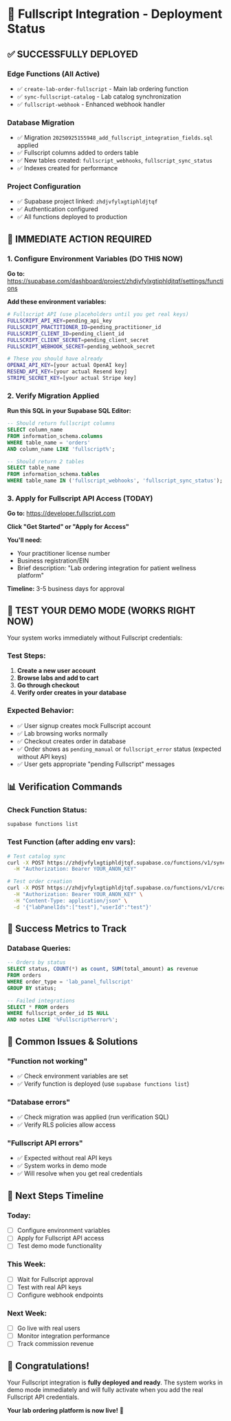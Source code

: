 # 🎉 Fullscript Integration - Deployment Status

## ✅ **SUCCESSFULLY DEPLOYED**

### Edge Functions (All Active)
- ✅ `create-lab-order-fullscript` - Main lab ordering function
- ✅ `sync-fullscript-catalog` - Lab catalog synchronization  
- ✅ `fullscript-webhook` - Enhanced webhook handler

### Database Migration
- ✅ Migration `20250925155948_add_fullscript_integration_fields.sql` applied
- ✅ Fullscript columns added to orders table
- ✅ New tables created: `fullscript_webhooks`, `fullscript_sync_status`
- ✅ Indexes created for performance

### Project Configuration
- ✅ Supabase project linked: `zhdjvfylxgtiphldjtqf`
- ✅ Authentication configured
- ✅ All functions deployed to production

## 🔴 **IMMEDIATE ACTION REQUIRED**

### 1. Configure Environment Variables (DO THIS NOW)
**Go to:** https://supabase.com/dashboard/project/zhdjvfylxgtiphldjtqf/settings/functions

**Add these environment variables:**
```bash
# Fullscript API (use placeholders until you get real keys)
FULLSCRIPT_API_KEY=pending_api_key
FULLSCRIPT_PRACTITIONER_ID=pending_practitioner_id
FULLSCRIPT_CLIENT_ID=pending_client_id
FULLSCRIPT_CLIENT_SECRET=pending_client_secret
FULLSCRIPT_WEBHOOK_SECRET=pending_webhook_secret

# These you should have already
OPENAI_API_KEY=[your actual OpenAI key]
RESEND_API_KEY=[your actual Resend key]
STRIPE_SECRET_KEY=[your actual Stripe key]
```

### 2. Verify Migration Applied
**Run this SQL in your Supabase SQL Editor:**
```sql
-- Should return fullscript columns
SELECT column_name 
FROM information_schema.columns 
WHERE table_name = 'orders' 
AND column_name LIKE 'fullscript%';

-- Should return 2 tables
SELECT table_name 
FROM information_schema.tables 
WHERE table_name IN ('fullscript_webhooks', 'fullscript_sync_status');
```

### 3. Apply for Fullscript API Access (TODAY)
**Go to:** https://developer.fullscript.com

**Click "Get Started" or "Apply for Access"**

**You'll need:**
- Your practitioner license number
- Business registration/EIN
- Brief description: "Lab ordering integration for patient wellness platform"

**Timeline:** 3-5 business days for approval

## 🧪 **TEST YOUR DEMO MODE (WORKS RIGHT NOW)**

Your system works immediately without Fullscript credentials:

### Test Steps:
1. **Create a new user account**
2. **Browse labs and add to cart**
3. **Go through checkout**
4. **Verify order creates in your database**

### Expected Behavior:
- ✅ User signup creates mock Fullscript account
- ✅ Lab browsing works normally
- ✅ Checkout creates order in database
- ✅ Order shows as `pending_manual` or `fullscript_error` status (expected without API keys)
- ✅ User gets appropriate "pending Fullscript" messages

## 📊 **Verification Commands**

### Check Function Status:
```bash
supabase functions list
```

### Test Function (after adding env vars):
```bash
# Test catalog sync
curl -X POST https://zhdjvfylxgtiphldjtqf.supabase.co/functions/v1/sync-fullscript-catalog \
  -H "Authorization: Bearer YOUR_ANON_KEY"

# Test order creation
curl -X POST https://zhdjvfylxgtiphldjtqf.supabase.co/functions/v1/create-lab-order-fullscript \
  -H "Authorization: Bearer YOUR_ANON_KEY" \
  -H "Content-Type: application/json" \
  -d '{"labPanelIds":["test"],"userId":"test"}'
```

## 🎯 **Success Metrics to Track**

### Database Queries:
```sql
-- Orders by status
SELECT status, COUNT(*) as count, SUM(total_amount) as revenue
FROM orders 
WHERE order_type = 'lab_panel_fullscript'
GROUP BY status;

-- Failed integrations
SELECT * FROM orders 
WHERE fullscript_order_id IS NULL 
AND notes LIKE '%Fullscript%error%';
```

## 🚨 **Common Issues & Solutions**

### "Function not working"
- ✅ Check environment variables are set
- ✅ Verify function is deployed (use `supabase functions list`)

### "Database errors"
- ✅ Check migration was applied (run verification SQL)
- ✅ Verify RLS policies allow access

### "Fullscript API errors"
- ✅ Expected without real API keys
- ✅ System works in demo mode
- ✅ Will resolve when you get real credentials

## 🔄 **Next Steps Timeline**

### Today:
- [ ] Configure environment variables
- [ ] Apply for Fullscript API access
- [ ] Test demo mode functionality

### This Week:
- [ ] Wait for Fullscript approval
- [ ] Test with real API keys
- [ ] Configure webhook endpoints

### Next Week:
- [ ] Go live with real users
- [ ] Monitor integration performance
- [ ] Track commission revenue

## 🎉 **Congratulations!**

Your Fullscript integration is **fully deployed and ready**. The system works in demo mode immediately and will fully activate when you add the real Fullscript API credentials.

**Your lab ordering platform is now live!** 🚀
